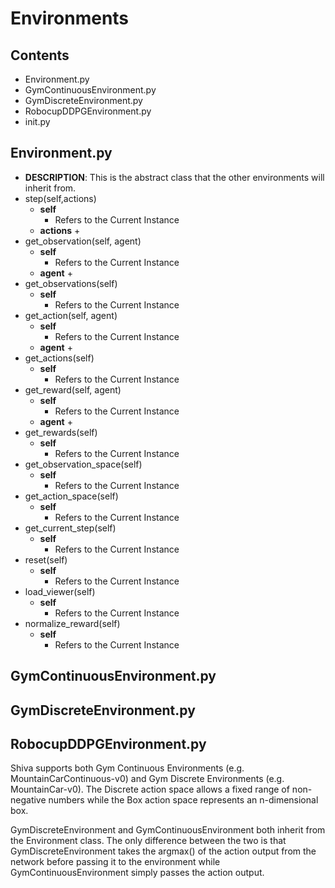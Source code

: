 # Environments

## Contents
*   Environment.py
*   GymContinuousEnvironment.py
*   GymDiscreteEnvironment.py
*   RobocupDDPGEnvironment.py
*   init.py  

##  Environment.py 
*   **DESCRIPTION**: This is the abstract class that the other environments will inherit from.
*   step(self,actions)
    -   **self**
        +   Refers to the Current Instance
    -   **actions**
        +   
*   get_observation(self, agent)
    -   **self**
        +   Refers to the Current Instance
    -   **agent**
        +   
*   get_observations(self)
    -   **self**
        +   Refers to the Current Instance
*   get_action(self, agent)
    -   **self**
        +   Refers to the Current Instance
    -   **agent**
        +   
*   get_actions(self)
    -   **self**
        +   Refers to the Current Instance 
*   get_reward(self, agent)
    -   **self**
        +   Refers to the Current Instance
    -   **agent**
        +   
*   get_rewards(self)
    -   **self**
        +   Refers to the Current Instance
*   get_observation_space(self)
    -   **self**
        +   Refers to the Current Instance
*   get_action_space(self)
    -   **self**
        +   Refers to the Current Instance 
*   get_current_step(self)
    -   **self**
        +   Refers to the Current Instance 
*   reset(self)
    -   **self**
        +   Refers to the Current Instance 
*   load_viewer(self)
    -   **self**
        +   Refers to the Current Instance  
*   normalize_reward(self)
    -   **self**
        +   Refers to the Current Instance  

##  GymContinuousEnvironment.py


##  GymDiscreteEnvironment.py

##  RobocupDDPGEnvironment.py



Shiva supports both Gym Continuous Environments (e.g. MountainCarContinuous-v0) and Gym Discrete Environments (e.g. MountainCar-v0). The Discrete action space allows a fixed range of non-negative numbers while the Box action space represents an n-dimensional box.

GymDiscreteEnvironment and GymContinuousEnvironment both inherit from the Environment class. The only difference between the two is that GymDiscreteEnvironment takes the argmax() of the action output from the network before passing it to the environment while GymContinuousEnvironment simply passes the action output.
